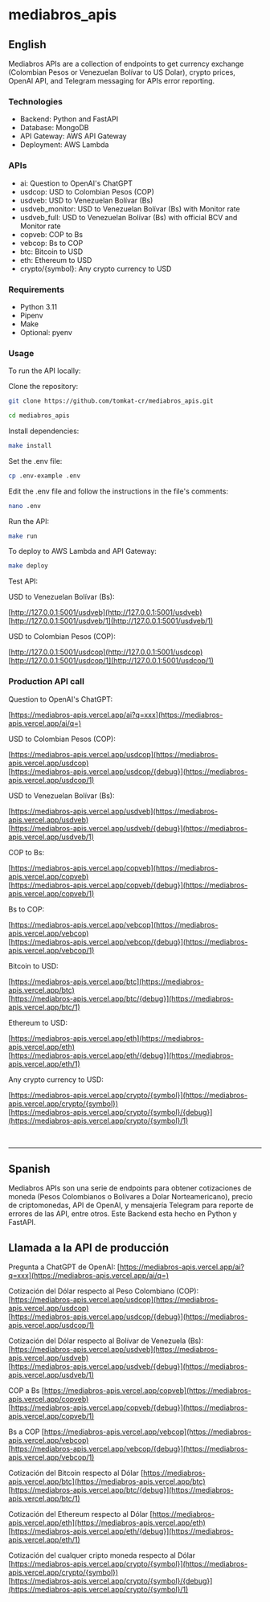 # mediabros_apis

## English

Mediabros APIs are a collection of endpoints to get currency exchange (Colombian Pesos or Venezuelan Bolívar to US Dolar), crypto prices, OpenAI API, and Telegram messaging for APIs error reporting.

### Technologies

- Backend: Python and FastAPI
- Database: MongoDB
- API Gateway: AWS API Gateway
- Deployment: AWS Lambda

### APIs

- ai: Question to OpenAI's ChatGPT
- usdcop: USD to Colombian Pesos (COP)
- usdveb: USD to Venezuelan Bolívar (Bs)
- usdveb_monitor: USD to Venezuelan Bolívar (Bs) with Monitor rate
- usdveb_full: USD to Venezuelan Bolívar (Bs) with official BCV and Monitor rate
- copveb: COP to Bs
- vebcop: Bs to COP
- btc: Bitcoin to USD
- eth: Ethereum to USD
- crypto/{symbol}: Any crypto currency to USD

### Requirements

- Python 3.11
- Pipenv
- Make
- Optional: pyenv

### Usage

To run the API locally:

Clone the repository:

```bash
git clone https://github.com/tomkat-cr/mediabros_apis.git
```
```bash
cd mediabros_apis
```

Install dependencies:

```bash
make install
```

Set the .env file:

```bash
cp .env-example .env
```

Edit the .env file and follow the instructions in the file's comments:

```bash
nano .env
```

Run the API:

```bash
make run
```

To deploy to AWS Lambda and API Gateway:

```bash
make deploy
```

Test API:

USD to Venezuelan Bolívar (Bs):

[http://127.0.0.1:5001/usdveb](http://127.0.0.1:5001/usdveb)<br/>
[http://127.0.0.1:5001/usdveb/1](http://127.0.0.1:5001/usdveb/1)

USD to Colombian Pesos (COP):

[http://127.0.0.1:5001/usdcop](http://127.0.0.1:5001/usdcop)<br/>
[http://127.0.0.1:5001/usdcop/1](http://127.0.0.1:5001/usdcop/1)

### Production API call

Question to OpenAI's ChatGPT:

[https://mediabros-apis.vercel.app/ai?q=xxx](https://mediabros-apis.vercel.app/ai/q=)

USD to Colombian Pesos (COP):

[https://mediabros-apis.vercel.app/usdcop](https://mediabros-apis.vercel.app/usdcop)<br/>
[https://mediabros-apis.vercel.app/usdcop/{debug}](https://mediabros-apis.vercel.app/usdcop/1)

USD to Venezuelan Bolívar (Bs):

[https://mediabros-apis.vercel.app/usdveb](https://mediabros-apis.vercel.app/usdveb)<br/>
[https://mediabros-apis.vercel.app/usdveb/{debug}](https://mediabros-apis.vercel.app/usdveb/1)

COP to Bs:

[https://mediabros-apis.vercel.app/copveb](https://mediabros-apis.vercel.app/copveb)<br/>
[https://mediabros-apis.vercel.app/copveb/{debug}](https://mediabros-apis.vercel.app/copveb/1)

Bs to COP:

[https://mediabros-apis.vercel.app/vebcop](https://mediabros-apis.vercel.app/vebcop)<br/>
[https://mediabros-apis.vercel.app/vebcop/{debug}](https://mediabros-apis.vercel.app/vebcop/1)

Bitcoin to USD:

[https://mediabros-apis.vercel.app/btc](https://mediabros-apis.vercel.app/btc)<br/>
[https://mediabros-apis.vercel.app/btc/{debug}](https://mediabros-apis.vercel.app/btc/1)

Ethereum to USD:

[https://mediabros-apis.vercel.app/eth](https://mediabros-apis.vercel.app/eth)<br/>
[https://mediabros-apis.vercel.app/eth/{debug}](https://mediabros-apis.vercel.app/eth/1)

Any crypto currency to USD:

[https://mediabros-apis.vercel.app/crypto/{symbol}](https://mediabros-apis.vercel.app/crypto/{symbol})<br/>
[https://mediabros-apis.vercel.app/crypto/{symbol}/{debug}](https://mediabros-apis.vercel.app/crypto/{symbol}/1)

<br/>

------------------------------

## Spanish

Mediabros APIs son una serie de endpoints para obtener cotizaciones de moneda (Pesos Colombianos o Bolívares a Dolar Norteamericano), precio de criptomonedas, API de OpenAI, y mensajería Telegram para reporte de errores de las API, entre otros. Este Backend esta hecho en Python y FastAPI.

## Llamada a la API de producción

Pregunta a ChatGPT de OpenAI:
[https://mediabros-apis.vercel.app/ai?q=xxx](https://mediabros-apis.vercel.app/ai/q=)

Cotización del Dólar respecto al Peso Colombiano (COP):
[https://mediabros-apis.vercel.app/usdcop](https://mediabros-apis.vercel.app/usdcop)<br/>
[https://mediabros-apis.vercel.app/usdcop/{debug}](https://mediabros-apis.vercel.app/usdcop/1)

Cotización del Dólar respecto al Bolívar de Venezuela (Bs):
[https://mediabros-apis.vercel.app/usdveb](https://mediabros-apis.vercel.app/usdveb)<br/>
[https://mediabros-apis.vercel.app/usdveb/{debug}](https://mediabros-apis.vercel.app/usdveb/1)

COP a Bs
[https://mediabros-apis.vercel.app/copveb](https://mediabros-apis.vercel.app/copveb)<br/>
[https://mediabros-apis.vercel.app/copveb/{debug}](https://mediabros-apis.vercel.app/copveb/1)

Bs a COP
[https://mediabros-apis.vercel.app/vebcop](https://mediabros-apis.vercel.app/vebcop)<br/>
[https://mediabros-apis.vercel.app/vebcop/{debug}](https://mediabros-apis.vercel.app/vebcop/1)

Cotización del Bitcoin respecto al Dólar
[https://mediabros-apis.vercel.app/btc](https://mediabros-apis.vercel.app/btc)<br/>
[https://mediabros-apis.vercel.app/btc/{debug}](https://mediabros-apis.vercel.app/btc/1)

Cotización del Ethereum respecto al Dólar
[https://mediabros-apis.vercel.app/eth](https://mediabros-apis.vercel.app/eth)<br/>
[https://mediabros-apis.vercel.app/eth/{debug}](https://mediabros-apis.vercel.app/eth/1)

Cotización del cualquer cripto moneda respecto al Dólar
[https://mediabros-apis.vercel.app/crypto/{symbol}](https://mediabros-apis.vercel.app/crypto/{symbol})<br/>
[https://mediabros-apis.vercel.app/crypto/{symbol}/{debug}](https://mediabros-apis.vercel.app/crypto/{symbol}/1)
